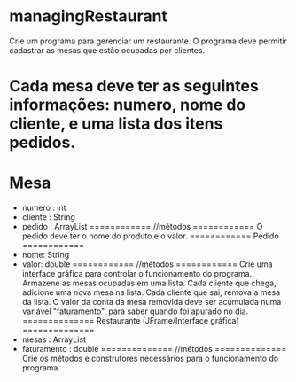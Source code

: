 # managingRestaurant

Crie um programa para gerenciar um restaurante.
O programa deve permitir cadastrar as mesas que estão ocupadas por clientes.

Cada mesa deve ter as seguintes informações: numero, nome do cliente, e uma lista dos itens pedidos.
============
Mesa
============
- numero : int
- cliente : String
- pedido : ArrayList<Pedido>
============
//métodos
============
O pedido deve ter o nome do produto e o valor.
============
Pedido
============
- nome: String
- valor: double
============
//métodos
============
Crie uma interface gráfica para controlar o funcionamento do programa. Armazene as mesas ocupadas em uma lista.
Cada cliente que chega, adicione uma nova mesa na lista. Cada cliente que sai, remova a mesa da lista. 
O valor da conta da mesa removida deve ser acumulada numa variável "faturamento", para saber quando foi 
apurado no dia.
==============
Restaurante         (JFrame/Interface gráfica)
==============
- mesas : ArrayList<Mesa>
- faturamento : double
==============
//métodos
==============
Crie os métodos e construtores necessários para o funcionamento do programa.